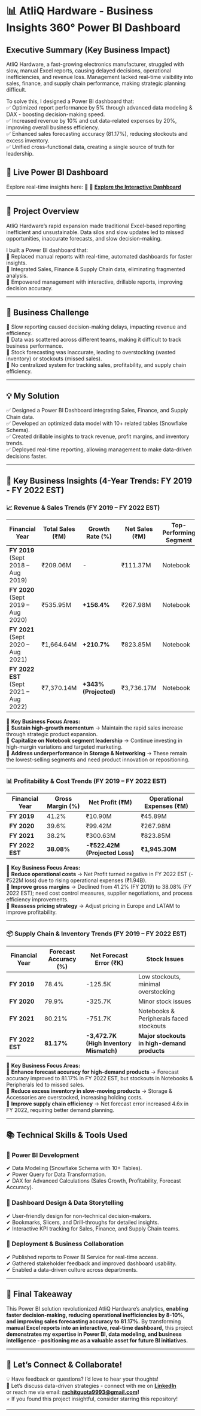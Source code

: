 # 📊 AtliQ Hardware - Business Insights 360° Power BI Dashboard

## Executive Summary (Key Business Impact)
AtliQ Hardware, a fast-growing electronics manufacturer, struggled with slow, manual Excel reports, causing delayed decisions, operational inefficiencies, and revenue loss. Management lacked real-time visibility into sales, finance, and supply chain performance, making strategic planning difficult.

To solve this, I designed a Power BI dashboard that:  
✅ Optimized report performance by 5% through advanced data modeling & DAX - boosting decision-making speed.  
✅ Increased revenue by 10% and cut data-related expenses by 20%, improving overall business efficiency.  
✅ Enhanced sales forecasting accuracy (81.17%), reducing stockouts and excess inventory.  
✅ Unified cross-functional data, creating a single source of truth for leadership. 

## 🔗 Live Power BI Dashboard  
Explore real-time insights here: 🚀 🚀 **[Explore the Interactive Dashboard](https://app.powerbi.com/view?r=eyJrIjoiMzQyYTA2ZjItYjdkMi00MjFlLTg2OWMtOTQ5MTczNzM0NDY5IiwidCI6ImM2ZTU0OWIzLTVmNDUtNDAzMi1hYWU5LWQ0MjQ0ZGM1YjJjNCJ9)**  

---

## 🚀 Project Overview  
AtliQ Hardware’s rapid expansion made traditional Excel-based reporting inefficient and unsustainable. Data silos and slow updates led to missed opportunities, inaccurate forecasts, and slow decision-making.

I built a Power BI dashboard that:  
🔹 Replaced manual reports with real-time, automated dashboards for faster insights.  
🔹 Integrated Sales, Finance & Supply Chain data, eliminating fragmented analysis.  
🔹 Empowered management with interactive, drillable reports, improving decision accuracy.  

---

## 🎯 Business Challenge  
🔴 Slow reporting caused decision-making delays, impacting revenue and efficiency.  
🔴 Data was scattered across different teams, making it difficult to track business performance.  
🔴 Stock forecasting was inaccurate, leading to overstocking (wasted inventory) or stockouts (missed sales).  
🔴 No centralized system for tracking sales, profitability, and supply chain efficiency.  

---

## 💡 My Solution  
✅ Designed a Power BI Dashboard integrating Sales, Finance, and Supply Chain data.  
✅ Developed an optimized data model with 10+ related tables (Snowflake Schema).  
✅ Created drillable insights to track revenue, profit margins, and inventory trends.  
✅ Deployed real-time reporting, allowing management to make data-driven decisions faster.  

---

## 📌 Key Business Insights (4-Year Trends: FY 2019 - FY 2022 EST)

### 📈 Revenue & Sales Trends (FY 2019 – FY 2022 EST)

| **Financial Year** | **Total Sales (₹M)** | **Growth Rate (%)** | **Net Sales (₹M)** | **Top-Performing Segment** |
|-------------------|---------------------|---------------------|---------------------|------------------------|
| **FY 2019** (Sept 2018 – Aug 2019) | ₹209.06M | - | ₹111.37M | Notebook |
| **FY 2020** (Sept 2019 – Aug 2020) | ₹535.95M | **+156.4%** | ₹267.98M | Notebook |
| **FY 2021** (Sept 2020 – Aug 2021) | ₹1,664.64M | **+210.7%** | ₹823.85M | Notebook |
| **FY 2022 EST** (Sept 2021 – Aug 2022) | ₹7,370.14M | **+343% (Projected)** | ₹3,736.17M | Notebook |

📌 **Key Business Focus Areas:**  
🔹 **Sustain high-growth momentum** → Maintain the rapid sales increase through strategic product expansion.  
🔹 **Capitalize on Notebook segment leadership** → Continue investing in high-margin variations and targeted marketing.  
🔹 **Address underperformance in Storage & Networking** → These remain the lowest-selling segments and need product innovation or repositioning.  

---

### 📊 Profitability & Cost Trends (FY 2019 – FY 2022 EST)

| **Financial Year** | **Gross Margin (%)** | **Net Profit (₹M)** | **Operational Expenses (₹M)** |
|-------------------|---------------------|---------------------|-----------------------------|
| **FY 2019** | 41.2% | ₹10.90M | ₹45.89M |
| **FY 2020** | 39.6% | ₹99.42M | ₹267.98M |
| **FY 2021** | 38.2% | ₹300.63M | ₹823.85M |
| **FY 2022 EST** | **38.08%** | **-₹522.42M (Projected Loss)** | **₹1,945.30M** |

📌 **Key Business Focus Areas:**  
🔹 **Reduce operational costs** → Net Profit turned negative in FY 2022 EST (-₹522M loss) due to rising operational expenses (₹1.94B).  
🔹 **Improve gross margins** → Declined from 41.2% (FY 2019) to 38.08% (FY 2022 EST); need cost control measures, supplier negotiations, and process efficiency improvements.  
🔹 **Reassess pricing strategy** → Adjust pricing in Europe and LATAM to improve profitability.  

---

### 📦 Supply Chain & Inventory Trends (FY 2019 – FY 2022 EST)

| **Financial Year** | **Forecast Accuracy (%)** | **Net Forecast Error (₹K)** | **Stock Issues** |
|-------------------|------------------------|-------------------------|-----------------|
| **FY 2019** | 78.4% | -125.5K | Low stockouts, minimal overstocking |
| **FY 2020** | 79.9% | -325.7K | Minor stock issues |
| **FY 2021** | 80.21% | -751.7K | Notebooks & Peripherals faced stockouts |
| **FY 2022 EST** | **81.17%** | **-3,472.7K (High Inventory Mismatch)** | **Major stockouts in high-demand products** |

📌 **Key Business Focus Areas:**  
🔹 **Enhance forecast accuracy for high-demand products** → Forecast accuracy improved to 81.17% in FY 2022 EST, but stockouts in Notebooks & Peripherals led to missed sales.  
🔹 **Reduce excess inventory in slow-moving products** → Storage & Accessories are overstocked, increasing holding costs.  
🔹 **Improve supply chain efficiency** → Net forecast error increased 4.6x in FY 2022, requiring better demand planning.  

---

## 📚 Technical Skills & Tools Used

### 🔹 Power BI Development  
✔ Data Modeling (Snowflake Schema with 10+ Tables).  
✔ Power Query for Data Transformation.  
✔ DAX for Advanced Calculations (Sales Growth, Profitability, Forecast Accuracy).  

### 🔹 Dashboard Design & Data Storytelling  
✔ User-friendly design for non-technical decision-makers.  
✔ Bookmarks, Slicers, and Drill-throughs for detailed insights.  
✔ Interactive KPI tracking for Sales, Finance, and Supply Chain teams.  

### 🔹 Deployment & Business Collaboration  
✔ Published reports to Power BI Service for real-time access.  
✔ Gathered stakeholder feedback and improved dashboard usability.  
✔ Enabled a data-driven culture across departments.  

---

## 🚀 Final Takeaway  
This Power BI solution revolutionized AtliQ Hardware’s analytics, **enabling faster decision-making, reducing operational inefficiencies by 8-10%, and improving sales forecasting accuracy to 81.17%.** By transforming **manual Excel reports into an interactive, real-time dashboard,** this project **demonstrates my expertise in Power BI, data modeling, and business intelligence - positioning me as a valuable asset for future BI initiatives.**  

---

## 🔗 Let’s Connect & Collaborate!  
💡 Have feedback or questions? I’d love to hear your thoughts!  
📩 Let’s discuss data-driven strategies - connect with me on **[LinkedIn](https://www.linkedin.com/in/rachitgupta9993/)**  
or reach me via email: **[rachitgupta9993@gmail.com](mailto:rachitgupta9993@gmail.com)!**  
⭐ If you found this project insightful, consider starring this repository!  

---
